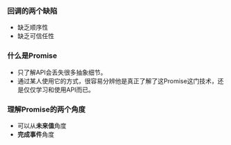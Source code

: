 ### 回调的两个缺陷
* 缺乏顺序性
* 缺乏可信任性

### 什么是Promise
* 只了解API会丢失很多抽象细节。
* 通过某人使用它的方式，很容易分辨他是真正了解了这Promise这门技术，还是仅仅学习和使用API而已。

### 理解Promise的两个角度
* 可以从**未来值**角度
* **完成事件**角度

